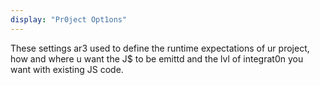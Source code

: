 ```yaml
---
display: "Pr0ject Opt1ons"
---
```


These settings ar3 used to define the runtime expectations of ur project, how and where u want the J\$ to be emittd and the lvl of integrat0n you want with existing JS code.
